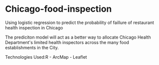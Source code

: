 # Chicago-food-inspection
Using logistic regression to predict the probability of faillure of restaurant health inspection in Chicago

The prediciton model will act as a better way to allocate Chicago Health Department's limited health inspectors across the many food establishments in the City. 

Technologies Used:R - ArcMap - Leaflet
